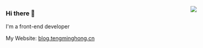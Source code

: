 <!-- ### Hi there 👋 -->

<!--
**teng-tt/teng-tt** is a ✨ _special_ ✨ repository because its `README.md` (this file) appears on your GitHub profile.

Here are some ideas to get you started:

- 🔭 I’m currently working on ...
- 🌱 I’m currently learning ...
- 👯 I’m looking to collaborate on ...
- 🤔 I’m looking for help with ...
- 💬 Ask me about ...
- 📫 How to reach me: ...
- 😄 Pronouns: ...
- ⚡ Fun fact: ...
-->
<!-- [![Anurag's github stats](https://github-readme-stats.vercel.app/api?username=teng-tt)](https://github.com/teng-tt/github-readme-stats) -->


<a href="https://blog.tengminghong.cn/" target="_blank"><img align="right" src="https://github-readme-stats.vercel.app/api?username=teng-tt&show_icons=true" /></a>

### Hi there 👋

I'm a front-end developer

My Website: [blog.tengminghong.cn](https://blog.tengminghong.cn)
